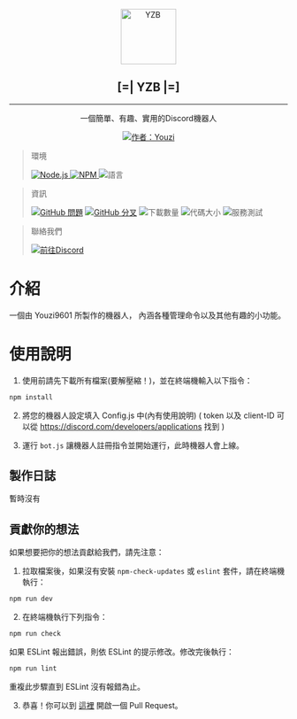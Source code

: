 <p align="center">
 <img width="100px" src="https://media.discordapp.net/attachments/941663439879802893/947385760183627786/YZB-5.png" align="center" alt="YZB" />
 
 <h2 align="center">[=|  YZB  |=]</h2>

---

 <p align="center"> 一個簡單、有趣、實用的Discord機器人 </p>
 <p align= "center">
 <a href="https://github.com/Youzi9601">
      <img alt="作者：Youzi" src="https://img.shields.io/badge/%E4%BD%9C%E8%80%85-Youzi-yellow?style=for-the-badge&logo=Github" />
    </a>
     <p align="center"> 
     </p>

>   <p>環境
>   </p>
>
>   <a href="https://nodejs.org/">
>    <img alt="Node.js" src="https://img.shields.io/badge/Node.js-v17.*-blue.svg?style=for-the-badge&logo=node.js" />
>
>   </a>
>   <a href="https://www.npmjs.com/">
>    <img alt="NPM" src="https://img.shields.io/badge/NPM-v16.0.0+-blue.svg?style=for-the-badge&logo=npm" />
>
>   </a>
>    <img alt="語言" src="https://img.shields.io/github/languages/top/Youzi9601/YZBot?label=%E8%AA%9E%E8%A8%80&style=for-the-badge" />
>
>   </a>

<p align="center"> 
     </p>

>   <p>資訊
>   </p>
>
>  <a href="https://github.com/Youzi9601/YZBot/issues">
>    <img alt="GitHub 問題" src="https://img.shields.io/github/issues/Youzi9601/YZBot?style=for-the-badge&logo=github&label=%E5%95%8F%E9%A1%8C" /></a>
>   <a href="https://github.com/Youzi9601/YZBot">
>    <img alt="GitHub 分叉" src="https://img.shields.io/github/forks/Youzi9601/YZBot?style=for-the-badge&logo=github&label=%E5%88%86%E6%94%AF" /></a>
> <img src="https://img.shields.io/github/downloads/Youzi9601/YZBot/total?label=%E4%B8%8B%E8%BC%89%E6%95%B8%E9%87%8F&logo=Github&style=for-the-badge" alt="下載數量"></a>
> <img src="https://img.shields.io/github/languages/code-size/Youzi9601/YZBot?label=%E4%BB%A3%E7%A2%BC%E5%A4%A7%E5%B0%8F&logo=github&style=for-the-badge" alt="代碼大小"></a>
> <img src="https://img.shields.io/circleci/build/github/Youzi9601/YZBot.svg?&label=%E6%9C%8D%E5%8B%99%E6%B8%AC%E8%A9%A6&style=for-the-badge&logo=Circleci" alt="服務測試"></a>
>
>   </a>

<p align="center"> 
     </p>
     
> 
>   <p>聯絡我們
>   </p>
> 
>  <a href="https://discord.gg/Vq3F8DUNzf">
>    <img src="https://img.shields.io/discord/849809683085525032?style=for-the-badge&logo=discord&label=%E6%94%AF%E6%8F%B4%E4%BC%BA%E6%9C%8D%E5%99%A8" alt="前往Discord"></a>
>

# 介紹

一個由 Youzi9601 所製作的機器人，
內涵各種管理命令以及其他有趣的小功能。

# 使用說明

1. 使用前請先下載所有檔案(要解壓縮！)，並在終端機輸入以下指令：

```txt
npm install
```

2. 將您的機器人設定填入 Config.js 中(內有使用說明)
   ( token 以及 client-ID 可以從 <https://discord.com/developers/applications> 找到 )

3. 運行 `bot.js` 讓機器人註冊指令並開始運行，此時機器人會上線。

## 製作日誌

暫時沒有

## 貢獻你的想法

如果想要把你的想法貢獻給我們，請先注意：

1. 拉取檔案後，如果沒有安裝 `npm-check-updates` 或 `eslint` 套件，請在終端機執行：

```txt
npm run dev
```

2. 在終端機執行下列指令：

```txt
npm run check
```

如果 ESLint 報出錯誤，則依 ESLint 的提示修改。修改完後執行：

```txt
npm run lint
```

重複此步驟直到 ESLint 沒有報錯為止。

3. 恭喜！你可以到 [這裡](https://github.com/Youzi9601/YZBot/pulls) 開啟一個 Pull Request。
